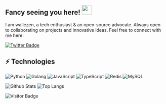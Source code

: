 ## Fancy seeing you here! <img src="https://raw.githubusercontent.com/aemmadi/aemmadi/master/wave.gif" width="30">

I am wallezen, a tech enthusiast & an open-source advocate. Always open to collaborating on projects and innovative ideas. Feel free to connect with me here:

[![Twitter Badge](https://img.shields.io/badge/-wallezen007-blue?style=flat-square&logo=twitter&logoColor=white&link=https://twitter.com/wallezen007)](https://twitter.com/wallezen007)

## ⚡ Technologies

![Python](https://img.shields.io/badge/-Python-black?style=flat-square&logo=Python)
![Golang](https://img.shields.io/badge/-Golang-black?style=flat-square&logo=go)
![JavaScript](https://img.shields.io/badge/-Rust-black?style=flat-square&logo=JavaScript)
![TypeScript](https://img.shields.io/badge/-Rust-black?style=flat-square&logo=TypeScript)
![Redis](https://img.shields.io/badge/-Redis-black?style=flat-square&logo=Redis)
![MySQL](https://img.shields.io/badge/-MySQL-black?style=flat-square&logo=mysql)

![Github Stats](https://github-readme-stats.vercel.app/api?username=wallezen&count_private=true&show_icons=true&include_all_commits=true)
![Top Langs](https://github-readme-stats.vercel.app/api/top-langs/?username=wallezen&hide=TeX&layout=compact)

![Visitor Badge](https://visitor-badge.laobi.icu/badge?page_id=wallezen.wallezen)
